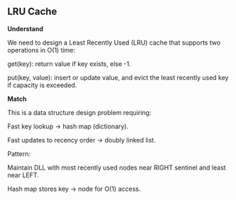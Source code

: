 ## LRU Cache
**Understand**

We need to design a Least Recently Used (LRU) cache that supports two operations in O(1) time:

get(key): return value if key exists, else -1.

put(key, value): insert or update value, and evict the least recently used key if capacity is exceeded.

**Match**

This is a data structure design problem requiring:

Fast key lookup → hash map (dictionary).

Fast updates to recency order → doubly linked list.

Pattern:

Maintain DLL with most recently used nodes near RIGHT sentinel and least near LEFT.

Hash map stores key → node for O(1) access.